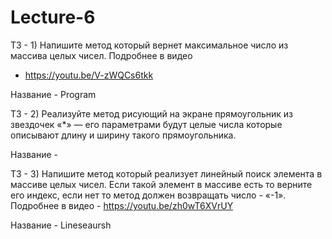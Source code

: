 # Lecture-6

ТЗ - 1) Напишите метод который вернет максимальное число из массива целых чисел. Подробнее в видео 
- https://youtu.be/V-zWQCs6tkk

Название - Program

ТЗ - 2) Реализуйте метод рисующий на экране прямоугольник из звездочек «*» — его параметрами будут 
целые числа которые описывают длину и ширину такого прямоугольника.

Название - 

ТЗ - 3) Напишите метод который реализует линейный поиск элемента в массиве целых чисел. Если такой 
элемент в массиве есть то верните его индекс, если нет то метод должен возвращать число - «-1». 
Подробнее в видео - https://youtu.be/zh0wT6XVrUY

Название - Lineseaursh
